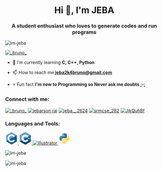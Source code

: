 <h1 align="center">Hi 👋, I'm JEBA</h1>
<h3 align="center">A student enthusiast who loves to generate codes and run programs</h3>

<p align="left"> <img src="https://komarev.com/ghpvc/?username=im-jeba&label=Profile%20views&color=0e75b6&style=flat" alt="im-jeba" /> </p>

<p align="left"> <a href="https://twitter.com/_bruno_" target="blank"><img src="https://img.shields.io/twitter/follow/_bruno_?logo=twitter&style=for-the-badge" alt="_bruno_" /></a> </p>

- 🌱 I’m currently learning **C, C++, Python**

- 📫 How to reach me **jeba2k4bruno@gmail.com**

- ⚡ Fun fact **I'm new to Programming so Never ask me doubts ;-;**

<h3 align="left">Connect with me:</h3>
<p align="left">
<a href="https://twitter.com/_bruno_" target="blank"><img align="center" src="https://raw.githubusercontent.com/rahuldkjain/github-profile-readme-generator/master/src/images/icons/Social/twitter.svg" alt="_bruno_" height="30" width="40" /></a>
<a href="https://linkedin.com/in/jebarson raj" target="blank"><img align="center" src="https://raw.githubusercontent.com/rahuldkjain/github-profile-readme-generator/master/src/images/icons/Social/linked-in-alt.svg" alt="jebarson raj" height="30" width="40" /></a>
<a href="https://instagram.com/jeba._.2624" target="blank"><img align="center" src="https://raw.githubusercontent.com/rahuldkjain/github-profile-readme-generator/master/src/images/icons/Social/instagram.svg" alt="jeba._.2624" height="30" width="40" /></a>
<a href="https://www.codechef.com/users/srmcse_282" target="blank"><img align="center" src="https://cdn.jsdelivr.net/npm/simple-icons@3.1.0/icons/codechef.svg" alt="srmcse_282" height="30" width="40" /></a>
<a href="https://discord.gg/JjkQuhBf" target="blank"><img align="center" src="https://raw.githubusercontent.com/rahuldkjain/github-profile-readme-generator/master/src/images/icons/Social/discord.svg" alt="JjkQuhBf" height="30" width="40" /></a>
</p>

<h3 align="left">Languages and Tools:</h3>
<p align="left"> <a href="https://www.cprogramming.com/" target="_blank" rel="noreferrer"> <img src="https://raw.githubusercontent.com/devicons/devicon/master/icons/c/c-original.svg" alt="c" width="40" height="40"/> </a> <a href="https://www.w3schools.com/cpp/" target="_blank" rel="noreferrer"> <img src="https://raw.githubusercontent.com/devicons/devicon/master/icons/cplusplus/cplusplus-original.svg" alt="cplusplus" width="40" height="40"/> </a> <a href="https://www.adobe.com/in/products/illustrator.html" target="_blank" rel="noreferrer"> <img src="https://www.vectorlogo.zone/logos/adobe_illustrator/adobe_illustrator-icon.svg" alt="illustrator" width="40" height="40"/> </a> <a href="https://www.python.org" target="_blank" rel="noreferrer"> <img src="https://raw.githubusercontent.com/devicons/devicon/master/icons/python/python-original.svg" alt="python" width="40" height="40"/> </a> </p>

<p><img align="center" src="https://github-readme-stats.vercel.app/api/top-langs?username=im-jeba&show_icons=true&locale=en&layout=compact" alt="im-jeba" /></p>

<p><img align="center" src="https://github-readme-streak-stats.herokuapp.com/?user=im-jeba&" alt="im-jeba" /></p>
